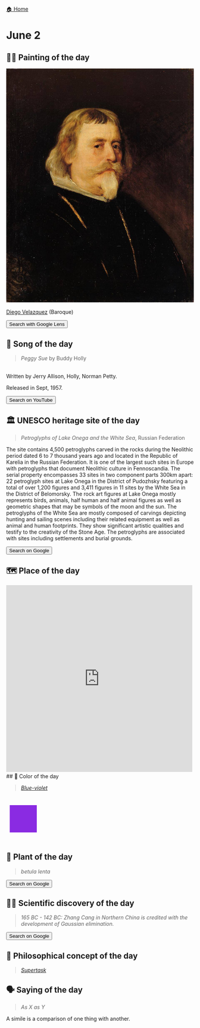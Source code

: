 
[🏠 Home](../../index.md)

# June 2

## 🧑‍🎨 Painting of the day

<img width="600" src="../img/Diego_Velazquez_3.jpg">

[Diego Velazquez](http://en.wikipedia.org/wiki/Diego_Velázquez) (Baroque)

<button class="btn btn-success"
onclick=" window.open('https://lens.google.com/uploadbyurl?url=https://iretes.github.io/one-a-day/data/img/Diego_Velazquez_3.jpg','_blank')">
Search with Google Lens
</button>

## 🎼 Song of the day

> *Peggy Sue*
by Buddy Holly

<br />Written by Jerry Allison, Holly, Norman Petty.

Released in Sept, 1957.

<button class="btn btn-success"
onclick=" window.open('http://www.youtube.com/search?q=Peggy Sue by Buddy Holly','_blank')">
Search on YouTube
</button>

## 🏛️ UNESCO heritage site of the day

> *Petroglyphs of Lake Onega and the White Sea*, Russian Federation

<p>The site contains 4,500 petroglyphs carved in the rocks during the Neolithic period dated 6 to 7 thousand years ago and located in the Republic of Karelia in the Russian Federation. It is one of the largest such sites in Europe with petroglyphs that document Neolithic culture in Fennoscandia. The serial property encompasses 33 sites in two component parts 300km apart: 22 petroglyph sites at Lake Onega in the District of Pudozhsky featuring a total of over 1,200 figures and 3,411 figures in 11 sites by the White Sea in the District of Belomorsky. The rock art figures at Lake Onega mostly represents birds, animals, half human and half animal figures as well as geometric shapes that may be symbols of the moon and the sun. The petroglyphs of the White Sea are mostly composed of carvings depicting hunting and sailing scenes including their related equipment as well as animal and human footprints. They show significant artistic qualities and testify to the creativity of the Stone Age. The petroglyphs are associated with sites including settlements and burial grounds. </p>

<button class="btn btn-success"
onclick=" window.open('http://www.google.com/search?q=Petroglyphs of Lake Onega and the White Sea','_blank')">
Search on Google
</button>

## 🗺️ Place of the day

<iframe
src="https://www.mapcrunch.com"
name="mapcrunch"
width="500"
height="500"
allowTransparency="true"
scrolling="no"
frameborder="0"
>
</iframe>
## 🎨 Color of the day

> *[Blue-violet](https://en.wikipedia.org/wiki/Indigo#Deep_indigo_(web_color_blue-violet))*

<div style="color:#8A2BE2; font-size: 100px;">&#9632;</div>

## 🌿 Plant of the day

> *betula lenta*

<button class="btn btn-success"
onclick=" window.open('http://www.google.com/search?q=betula lenta','_blank')">
Search on Google
</button>

## 🧑‍🔬 Scientific discovery of the day

> *165 BC - 142 BC: Zhang Cang in Northern China is credited with the development of Gaussian elimination.*

<button class="btn btn-success"
onclick=" window.open('http://www.google.com/search?q=165 BC - 142 BC: Zhang Cang in Northern China is credited with the development of Gaussian elimination.','_blank')">
Search on Google
</button>

## 💭 Philosophical concept of the day

> *[Supertask](https://en.wikipedia.org/wiki/Supertask)*

## 🗣️ Saying of the day

> *As X as Y*

A simile is a comparison of one thing with another.
